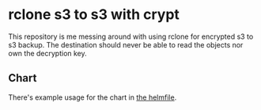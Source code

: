 # rclone s3 to s3 with crypt

This repository is me messing around with using rclone for encrypted s3 to s3 backup. The destination should never be able to read the objects nor own the decryption key.

## Chart

There's example usage for the chart in [the helmfile](./helmfile.yaml).
